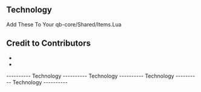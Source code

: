 ## Technology
Add These To Your qb-core/Shared/Items.Lua

## Credit to Contributors
 - 
 - 


----------  Technology  ----------  Technology  ----------  Technology  ----------  Technology  ----------
```lua














```